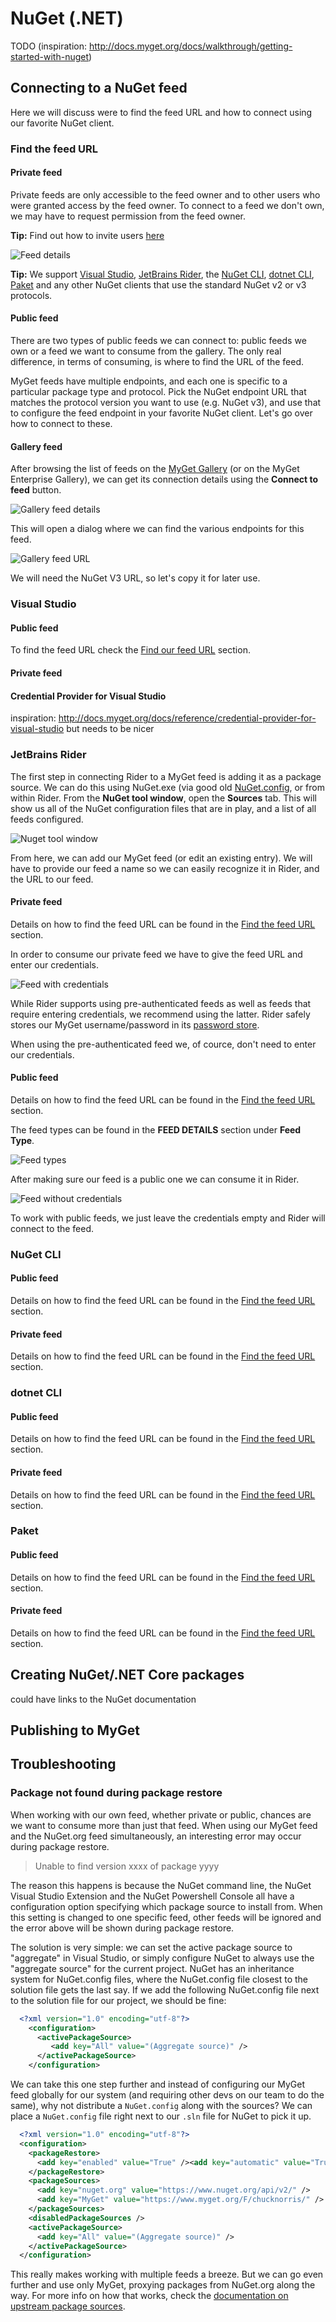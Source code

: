 # NuGet \(.NET\)

TODO (inspiration: http://docs.myget.org/docs/walkthrough/getting-started-with-nuget)

## Connecting to a NuGet feed

Here we will discuss were to find the feed URL and how to connect using our favorite NuGet client.

### Find the feed URL

#### Private feed

Private feeds are only accessible to the feed owner and to other users who were granted access by the feed owner. To connect to a feed we don't own, we may have to request permission from the feed owner.

<p class="alert alert-success">
    <strong>Tip:</strong> Find out how to invite users <a href="../inviting-users-to-a-feed.md">here</a>
</p>

![Feed details](assets/feed-details.png)

<p class="alert alert-success">
    <strong>Tip:</strong> We support <a href="#visualstudio">Visual Studio</a>, <a href="#jetbrainsrider">JetBrains Rider</a>, the <a href="#nugetcli">NuGet CLI</a>, <a href="#dotnetcli">dotnet CLI</a>, <a href="#paket">Paket</a> and any other NuGet clients that use the standard NuGet v2 or v3 protocols.
</p>

#### Public feed

There are two types of public feeds we can connect to: public feeds we own or a feed we want to consume from the gallery. The only real difference, in terms of consuming, is where to find the URL of the feed.

MyGet feeds have multiple endpoints, and each one is specific to a particular package type and protocol. Pick the NuGet endpoint URL that matches the protocol version you want to use (e.g. NuGet v3), and use that to configure the feed endpoint in your favorite NuGet client. Let's go over how to connect to these.

#### Gallery feed

After browsing the list of feeds on the [MyGet Gallery](https://myget.org/gallery) (or on the MyGet Enterprise Gallery), we can get its connection details using the **Connect to feed** button.

![Gallery feed details](assets/gallery-feed.png)

This will open a dialog where we can find the various endpoints for this feed.

![Gallery feed URL](assets/connect-gallery-feed.png)

We will need the NuGet V3 URL, so let's copy it for later use.

### Visual Studio

#### Public feed

To find the feed URL check the [Find our feed URL](#find-our-feed-url) section.

#### Private feed

#### Credential Provider for Visual Studio

inspiration: http://docs.myget.org/docs/reference/credential-provider-for-visual-studio but needs to be nicer

### JetBrains Rider

The first step in connecting Rider to a MyGet feed is adding it as a package source. We can do this using NuGet.exe (via good old [NuGet.config](https://docs.microsoft.com/en-us/nuget/schema/nuget-config-file#package-source-sections), or from within Rider. From the **NuGet tool window**, open the **Sources** tab. This will show us all of the NuGet configuration files that are in play, and a list of all feeds configured.

![Nuget tool window](assets/rider-feeds-pane.png)

From here, we can add our MyGet feed (or edit an existing entry). We will have to provide our feed a name so we can easily recognize it in Rider, and the URL to our feed.

#### Private feed

Details on how to find the feed URL can be found in the [Find the feed URL](#find-the-feed-url) section.

In order to consume our private feed we have to give the feed URL and enter our credentials.

![Feed with credentials](assets/feed-with-credentials.png)

While Rider supports using pre-authenticated feeds as well as feeds that require entering credentials, we recommend using the latter. Rider safely stores our MyGet username/password in its [password store](https://www.jetbrains.com/help/idea/passwords.html).

When using the pre-authenticated feed we, of cource, don't need to enter our credentials.

#### Public feed

Details on how to find the feed URL can be found in the [Find the feed URL](#find-the-feed-url) section.

The feed types can be found in the **FEED DETAILS** section under **Feed Type**.

![Feed types](assets/feed-types.png)

After making sure our feed is a public one we can consume it in Rider.

![Feed without credentials](assets/rider-feed-no-credentials.png)

To work with public feeds, we just leave the credentials empty and Rider will connect to the feed.


### NuGet CLI

#### Public feed

Details on how to find the feed URL can be found in the [Find the feed URL](#find-the-feed-url) section.

#### Private feed

Details on how to find the feed URL can be found in the [Find the feed URL](#find-the-feed-url) section.

### dotnet CLI

#### Public feed

Details on how to find the feed URL can be found in the [Find the feed URL](#find-the-feed-url) section.

#### Private feed

Details on how to find the feed URL can be found in the [Find the feed URL](#find-the-feed-url) section.

### Paket

#### Public feed

Details on how to find the feed URL can be found in the [Find the feed URL](#find-the-feed-url) section.

#### Private feed

Details on how to find the feed URL can be found in the [Find the feed URL](#find-the-feed-url) section.

## Creating NuGet/.NET Core packages

could have links to the NuGet documentation

## Publishing to MyGet

## Troubleshooting

### Package not found during package restore

When working with our own feed, whether private or public, chances are we want to consume more than just that feed. When using our MyGet feed and the NuGet.org feed simultaneously, an interesting error may occur during package restore.

> Unable to find version xxxx of package yyyy

The reason this happens is because the NuGet command line, the NuGet Visual Studio Extension and the NuGet Powershell Console all have a configuration option specifying which package source to install from. When this setting is changed to one specific feed, other feeds will be ignored and the error above will be shown during package restore.

The solution is very simple: we can set the active package source to "aggregate" in Visual Studio, or simply configure NuGet to always use the "aggregate source" for the current project. NuGet has an inheritance system for NuGet.config files, where the NuGet.config file closest to the solution file gets the last say. If we add the following NuGet.config file next to the solution file for our project, we should be fine:

```xml
  <?xml version="1.0" encoding="utf-8"?>
    <configuration>
      <activePackageSource>
         <add key="All" value="(Aggregate source)" />
      </activePackageSource>
    </configuration>
```

We can take this one step further and instead of configuring our MyGet feed globally for our system (and requiring other devs on our team to do the same), why not distribute a `NuGet.config` along with the sources? We can place a `NuGet.config` file right next to our `.sln` file for NuGet to pick it up.

```xml
  <?xml version="1.0" encoding="utf-8"?>
  <configuration>
    <packageRestore>
      <add key="enabled" value="True" /><add key="automatic" value="True" />
    </packageRestore>
    <packageSources>
      <add key="nuget.org" value="https://www.nuget.org/api/v2/" />
      <add key="MyGet" value="https://www.myget.org/F/chucknorris/" />
    </packageSources>
    <disabledPackageSources />
    <activePackageSource>
      <add key="All" value="(Aggregate source)" />
    </activePackageSource>
  </configuration>
```

This really makes working with multiple feeds a breeze. But we can go even further and use only MyGet, proxying packages from NuGet.org along the way. For more info on how that works, check the [documentation on upstream package sources](/docs/reference/package-sources#Scenario_-_Proxying_upstream_feeds_and_packages).
